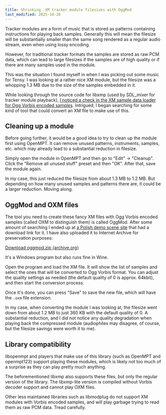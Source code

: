 ```yaml
---
title: Shrinking .XM tracker module filesizes with OggMod
last_modified: 2025-10-26
---
```


Tracker modules are a form of music that is stored as patterns containing instructions for playing back samples. Generally this will mean the filesize will be substantially smaller than the same song rendered as a regular audio stream, even when using lossy encoding.

However, for traditional tracker formats the samples are stored as raw PCM data, which can lead to large filesizes if the samples are of high quality or if there are many samples used in the module.

<!--more-->

This was the situation I found myself in when I was picking out some music for Tensy. I was looking at a rather nice XM module, but the filesize was a whopping 1.3 MB due to the size of the samples embedded in it.

While looking through the source code for libxmp (used by SDL_mixer for tracker module playback), [I noticed a check in the XM sample data loader for Ogg Vorbis encoded samples](https://github.com/libxmp/libxmp/blob/caa964ff37d20646c1d4a594c76515a55bd2be73/src/loaders/xm_load.c#L740). Intrigued, I began searching for some kind of tool that could convert an XM file to make use of this.

## Cleaning up a module
Before going further, it would be a good idea to try to clean up the module first using OpenMPT. It can remove unused patterns, instruments, samples, etc. which may already lead to a substantial reduction in filesize.

Simply open the module in OpenMPT and then go to "Edit" -> "Cleanup". Click the "Remove all unused stuff" preset and then "OK". After that, save the module again.

In my case, this just reduced the filesize from about 1.3 MB to 1.2 MB. But depending on how many unused samples and patterns there are, it could be a larger reduction. Moving along.

## OggMod and OXM files
The tool you need to create these fancy XM files with Ogg Vorbis encoded samples (called OXM to distinguish them) is called OggMod. After some amount of searching I ended up at [a Polish demo scene site](https://www.modules.pl/?id=soft&sid=21) that had a download link for it. I have also uploaded it to Internet Archive for preservation purposes:

[Download oggmod.zip (archive.org)](https://archive.org/download/oggmod/oggmod.zip)

It's a Windows program but also runs fine in Wine.

Open the program and load the XM file. It will show the list of samples and select the ones that will be converted to Ogg Vorbis format. You can adjust the quality settings as needed (the default quality of 0 is approx. 64kbit), and then start the conversion process.

Once it's done, you can press "Save" to save the new file, which will have the `.oxm` file extension.

In my case, when converting the module I was looking at, the filesize went down from about 1.2 MB to just 360 KB with the default quality of 0. A substantial reduction, and I did not notice any quality degradation when playing back the compressed module (audiophiles may disagree, of course, but the filesize savings were worth it to me).

## Library compatibility
libopenmpt and players that make use of this library (such as OpenMPT and openmpt123) support playing these modules, which is likely not too much of a surprise as they can play pretty much anything.

The beforementioned libxmp also supports these files, but only the regular version of the library. The libxmp-lite version is compiled without Vorbis decoder support and cannot play OXM files.

Other less maintained libraries such as libmodplug do not support XM modules with Vorbis encoded samples, and will play garbage trying to read them as raw PCM data. Tread carefully.
